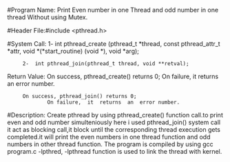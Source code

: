 #Program Name:
 Print Even number in one Thread and odd number in one thread Without using Mutex.


#Header File:#include <pthread.h>

#System Call:    1-   int pthread_create (pthread_t *thread, const pthread_attr_t *attr,
                          void *(*start_routine) (void *), void *arg);

		 2-  int pthread_join(pthread_t thread, void **retval);


Return Value:    On  success,  pthread_create() returns 0; 
		 On failure, it returns an error number.


		 On success, pthread_join() returns 0;
                 On failure,  it  returns  an  error number.



#Description:
		Create pthread by using pthread_create() function call.to print even and odd number simulteniously here i used pthread_join() system call it act as blocking call,it block until the corresponding thread execution gets completed.it will print the even numbers in one thread function and odd numbers in other thread function. The program is compiled by using  gcc program.c -lpthred, -lpthread function is used to link the thread with kernel. 




